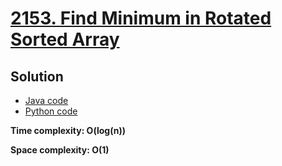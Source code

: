 # [2153. Find Minimum in Rotated Sorted Array](https://leetcode.com/problems/find-minimum-in-rotated-sorted-array/)

## Solution

- [Java code](https://github.com/alexengrig/leetcode/blob/main/src/main/java/dev/alexengrig/leetcode/_153_find_minimum_in_rotated_sorted_array/Solution.java)
- [Python code](https://github.com/alexengrig/leetcode/blob/main/src/main/python/153_find_minimum_in_rotated_sorted_array/solution.py)

**Time complexity: O(log(n))**

**Space complexity: O(1)**

